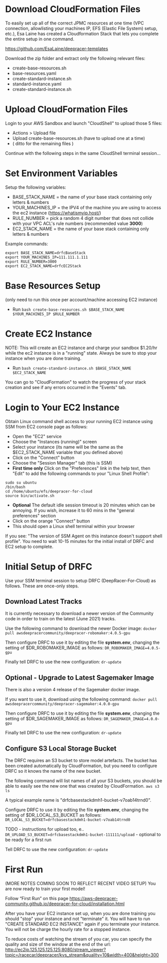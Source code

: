 
# Download CloudFormation Files

To easily set up all of the correct JPMC resources at one time (VPC connection, allowlisting your machines IP, EFS (Elastic File System) setup, etc.), Esa Laine has created a Cloudformation Stack that lets you complete the entire setup in one command.

https://github.com/EsaLaine/deepracer-templates

Download the zip folder and extract only the following relevant files:
- create-base-resources.sh
- base-resources.yaml
- create-standard-instance.sh
- standard-instance.yaml 
- create-standard-instance.sh

# Upload CloudFormation Files
Login to your AWS Sandbox and launch "CloudShell" to upload those 5 files:

- Actions > Upload file
- Upload create-base-resources.sh (have to upload one at a time)
- ( ditto for the remaining files )

Continue with the following steps in the same CloudShell terminal session...

# Set Environment Variables
Setup the following variables:
- BASE_STACK_NAME = the name of your base stack containing only letters & numbers  
- YOUR_MACHINES_IP = the IPV4 of the machine you are using to access the ec2 instance (https://whatismyip.host/)   
- RULE_NUMBER = pick a random 4 digit number that does not collide with your VPC ACL's rule numbers (recommended value **3000**)
- EC2_STACK_NAME = the name of your base stack containing only letters & numbers 

Example commands:
```
export BASE_STACK_NAME=drfcBaseStack
export YOUR_MACHINES_IP=111.111.1.111
export RULE_NUMBER=3000
export EC2_STACK_NAME=drfcEC2Stack
```

# Base Resources Setup
(only need to run this once per account/machine accessing EC2 instance)
- Run ```bash create-base-resources.sh $BASE_STACK_NAME $YOUR_MACHINES_IP $RULE_NUMBER```


# Create EC2 Instance
NOTE: This will create an EC2 instance and charge your sandbox $1.20/hr while the ec2 instance is in a "running" state. Always be sure to stop your instance when you are done training. 
- Run ```bash create-standard-instance.sh $BASE_STACK_NAME $EC2_STACK_NAME```

You can go to "CloudFormation" to watch the progress of your stack creation and see if any errors occurred in the "Events" tab.

# Login to Your EC2 Instance
Obtain Linux command shell access to your running EC2 instance using SSM from EC2 console page as follows:
- Open the "EC2" service
- Choose the "Instances (running)" screen
- Select your instance (its name will be the same as the $EC2_STACK_NAME variable that you defined above)
- Click on the "Connect" button
- Choose the "Session Manager" tab (this is SSM)
- **First time only** Click on the "Preferences" link in the help text, then "Edit" to add the following commands to your "Linux Shell Profile":
````
sudo su ubuntu
/bin/bash
cd /home/ubuntu/efs/deepracer-for-cloud
source bin/activate.sh
````
- **Optional** The default idle session timeout is 20 minutes which can be annoying. If you wish, increase it to 60 mins in the "general preferences" section
- Click on the orange "Connect" button
- This should open a Linux shell terminal within your browser

If you see: "The version of SSM Agent on this instance doesn't support shell profile". You need to wait 10-15 minutes for the initial install of DRFC and EC2 setup to complete.

# Initial Setup of DRFC

Use your SSM terminal session to setup DRFC (DeepRacer-For-Cloud) as follows. These are once-only steps.

## Download Latest Tracks
It is currently necessary to download a newer version of the Community code in order to train on the latest (June 2021) tracks.

Use the following command to download the newer Docker image:
````docker pull awsdeepracercommunity/deepracer-robomaker:4.0.5-gpu````

Then configure DRFC to use it by editing the file **system.env**, changing the setting of $DR_ROBOMAKER_IMAGE as follows:
````DR_ROBOMAKER_IMAGE=4.0.5-gpu````

Finally tell DRFC to use the new configuration:
````dr-update````

## Optional - Upgrade to Latest Sagemaker Image
There is also a version 4 release of the Sagemaker docker image.

If you want to use it, download using the following command:
````docker pull awsdeepracercommunity/deepracer-sagemaker:4.0.0-gpu````

Then configure DRFC to use it by editing the file **system.env**, changing the setting of $DR_SAGEMAKER_IMAGE as follows:
````DR_SAGEMAKER_IMAGE=4.0.0-gpu````

Finally tell DRFC to use the new configuration:
````dr-update````

## Configure S3 Local Storage Bucket
The DRFC requires an S3 bucket to store model artefacts.
The bucket has been created automatically by CloudFormation, but you need to configure DRFC so it knows the name of the new bucket.

The following command will list names of all your S3 buckets, you should be able to easily see the new one that was created by CloudFormation.
````aws s3 ls````

A typical example name is "drfcbasestackdmh1-bucket-v7oab14trnd0".

Configure DRFC to use it by editing the file **system.env**, changing the setting of $DR_LOCAL_S3_BUCKET as follows:
````DR_LOCAL_S3_BUCKET=drfcbasestackdmh1-bucket-v7oab14trnd0````

TODO - instructions for upload too, e.. ````DR_UPLOAD_S3_BUCKET=drfcbasestackdmh1-bucket-111111/upload```` - optional to be ready for a first run

Tell DRFC to use the new configuration:
````dr-update````

# First Run 
(MORE NOTES COMING SOON TO REFLECT RECENT VIDEO SETUP)
You are now ready to train your first model!

Follow “First Run” on this page https://aws-deepracer-community.github.io/deepracer-for-cloud/installation.html 

After you have your EC2 instance set up, when you are done training you should "stop" your instance and not "terminate" it. You will have to run "CREATE STANDARD EC2 INSTANCE" again if you terminate your instance. You will not be charge the hourly rate for a stopped instance.

To reduce costs of watching the stream of you car, you can specify the quality and size of the window at the end of the url:
http://ec2ip.125.125.125.125:8080/stream_viewer?topic=/racecar/deepracer/kvs_stream&quality=10&width=400&height=300
